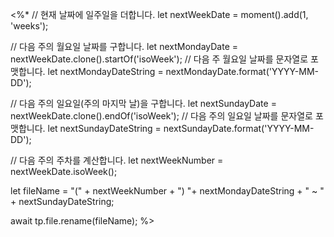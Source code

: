 <%*
// 현재 날짜에 일주일을 더합니다.
let nextWeekDate = moment().add(1, 'weeks');

// 다음 주의 월요일 날짜를 구합니다.
let nextMondayDate = nextWeekDate.clone().startOf('isoWeek');
// 다음 주 월요일 날짜를 문자열로 포맷합니다.
let nextMondayDateString = nextMondayDate.format('YYYY-MM-DD');

// 다음 주의 일요일(주의 마지막 날)을 구합니다. 
let nextSundayDate = nextWeekDate.clone().endOf('isoWeek'); 
// 다음 주의 일요일 날짜를 문자열로 포맷합니다. 
let nextSundayDateString = nextSundayDate.format('YYYY-MM-DD'); 

// 다음 주의 주차를 계산합니다.
let nextWeekNumber = nextWeekDate.isoWeek();

let fileName =  "(" + nextWeekNumber + ") "+  nextMondayDateString + " ~ " + nextSundayDateString;

await tp.file.rename(fileName);
%>
